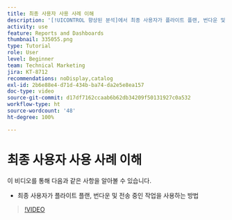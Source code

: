 ```yaml
---
title: 최종 사용자 사용 사례 이해
description: '[!UICONTROL 향상된 분석]에서 최종 사용자가 플라이트 플랜, 번다운 및 전송 중인 작업을 사용하는 방법을 알아봅니다.'
activity: use
feature: Reports and Dashboards
thumbnail: 335055.png
type: Tutorial
role: User
level: Beginner
team: Technical Marketing
jira: KT-8712
recommendations: noDisplay,catalog
exl-id: 2b6e88e4-d71d-434b-ba74-da2e5e8ea157
doc-type: video
source-git-commit: d17df7162ccaab6b62db34209f50131927c0a532
workflow-type: ht
source-wordcount: '48'
ht-degree: 100%

---
```


# 최종 사용자 사용 사례 이해

이 비디오를 통해 다음과 같은 사항을 알아볼 수 있습니다.

* 최종 사용자가 플라이트 플랜, 번다운 및 전송 중인 작업을 사용하는 방법

>[!VIDEO](https://video.tv.adobe.com/v/335055/?quality=12&learn=on&enablevpops)
